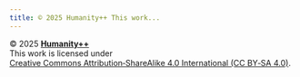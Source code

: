 ```yaml
---
title: © 2025 Humanity++ This work...
---
```


© 2025 [**Humanity++**](https://www.humanityplusplus.com)\
This work is licensed under\
[Creative Commons Attribution‑ShareAlike 4.0 International (CC BY‑SA 4.0)](https://creativecommons.org/licenses/by-sa/4.0/).
